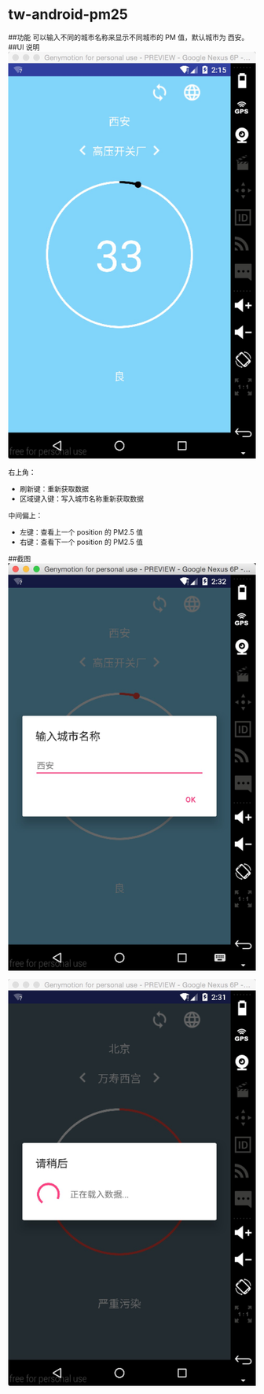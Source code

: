 # tw-android-pm25
##功能
可以输入不同的城市名称来显示不同城市的 PM 值，默认城市为 西安。
##UI 说明
![main-page](https://raw.githubusercontent.com/nancymi/picture-transfer/master/pm25/main-page.png)

右上角：
* 刷新键：重新获取数据
* 区域键入键：写入城市名称重新获取数据

中间偏上：
* 左键：查看上一个 position 的 PM2.5 值
* 右键：查看下一个 position 的 PM2.5 值

##截图
![input-page](https://raw.githubusercontent.com/nancymi/picture-transfer/master/pm25/input-page.png)

![refresh-page](https://raw.githubusercontent.com/nancymi/picture-transfer/master/pm25/refresh-page.png)
